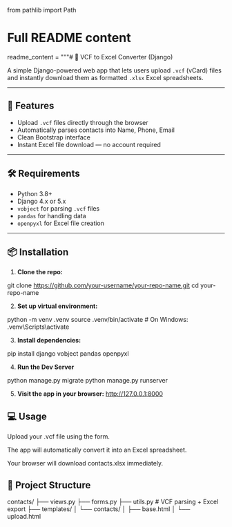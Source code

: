 from pathlib import Path

# Full README content
readme_content = """# 📇 VCF to Excel Converter (Django)

A simple Django-powered web app that lets users upload `.vcf` (vCard) files and instantly download them as formatted `.xlsx` Excel spreadsheets.

---

## 🚀 Features

- Upload `.vcf` files directly through the browser
- Automatically parses contacts into Name, Phone, Email
- Clean Bootstrap interface
- Instant Excel file download — no account required

---

## 🛠️ Requirements

- Python 3.8+
- Django 4.x or 5.x
- `vobject` for parsing `.vcf` files
- `pandas` for handling data
- `openpyxl` for Excel file creation

---

## 📦 Installation

1. **Clone the repo:**

git clone https://github.com/your-username/your-repo-name.git
cd your-repo-name

2. **Set up virtual environment:**

python -m venv .venv
source .venv/bin/activate  # On Windows: .venv\\Scripts\\activate

3. **Install dependencies:**

pip install django vobject pandas openpyxl

4. **Run the Dev Server**

python manage.py migrate
python manage.py runserver

5. **Visit the app in your browser:**
http://127.0.0.1:8000

## 💻 Usage

Upload your .vcf file using the form.

The app will automatically convert it into an Excel spreadsheet.

Your browser will download contacts.xlsx immediately.

## 📂 Project Structure

contacts/
├── views.py
├── forms.py
├── utils.py           # VCF parsing + Excel export
├── templates/
│   └── contacts/
│       ├── base.html
│       └── upload.html


